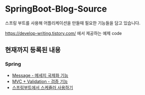 # SpringBoot-Blog-Source
스프링 부트를 사용해 어플리케이션을 만들때 필요한 기능들을 담고 있습니다. 

https://develop-writing.tistory.com/ 에서 제공하는 예제 code

현재까지 등록된 내용
--------------------

### Spring

- [Message - 메세지 국제화 기능](https://github.com/keepseung/SpringBoot-Blog-Source/tree/main/message)
- [MVC + Validation - 검증 기능](https://github.com/keepseung/SpringBoot-Blog-Source/tree/main/validation)
- [스프링부트에서 스케쥴러 사용하기](https://github.com/keepseung/SpringBoot-Blog-Source/tree/main/scheduler)
